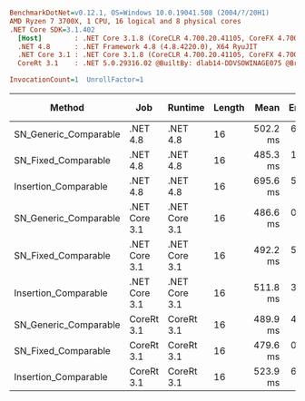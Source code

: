 ``` ini

BenchmarkDotNet=v0.12.1, OS=Windows 10.0.19041.508 (2004/?/20H1)
AMD Ryzen 7 3700X, 1 CPU, 16 logical and 8 physical cores
.NET Core SDK=3.1.402
  [Host]        : .NET Core 3.1.8 (CoreCLR 4.700.20.41105, CoreFX 4.700.20.41903), X64 RyuJIT
  .NET 4.8      : .NET Framework 4.8 (4.8.4220.0), X64 RyuJIT
  .NET Core 3.1 : .NET Core 3.1.8 (CoreCLR 4.700.20.41105, CoreFX 4.700.20.41903), X64 RyuJIT
  CoreRt 3.1    : .NET 5.0.29316.02 @BuiltBy: dlab14-DDVSOWINAGE075 @Branch: master @Commit: 40be8b7e2598b2ccb827fd90cd30c0e2d4496941, X64 AOT

InvocationCount=1  UnrollFactor=1  

```
|                Method |           Job |       Runtime | Length |     Mean |   Error |  StdDev | Gen 0 | Gen 1 | Gen 2 | Allocated |
|---------------------- |-------------- |-------------- |------- |---------:|--------:|--------:|------:|------:|------:|----------:|
| SN_Generic_Comparable |      .NET 4.8 |      .NET 4.8 |     16 | 502.2 ms | 6.00 ms | 5.62 ms |     - |     - |     - |         - |
|   SN_Fixed_Comparable |      .NET 4.8 |      .NET 4.8 |     16 | 485.3 ms | 1.29 ms | 1.20 ms |     - |     - |     - |         - |
|  Insertion_Comparable |      .NET 4.8 |      .NET 4.8 |     16 | 695.6 ms | 5.07 ms | 4.74 ms |     - |     - |     - |         - |
| SN_Generic_Comparable | .NET Core 3.1 | .NET Core 3.1 |     16 | 486.6 ms | 0.55 ms | 0.51 ms |     - |     - |     - |    1856 B |
|   SN_Fixed_Comparable | .NET Core 3.1 | .NET Core 3.1 |     16 | 492.2 ms | 5.45 ms | 5.09 ms |     - |     - |     - |     616 B |
|  Insertion_Comparable | .NET Core 3.1 | .NET Core 3.1 |     16 | 511.8 ms | 3.90 ms | 3.46 ms |     - |     - |     - |         - |
| SN_Generic_Comparable |    CoreRt 3.1 |    CoreRt 3.1 |     16 | 489.9 ms | 4.17 ms | 3.90 ms |     - |     - |     - |         - |
|   SN_Fixed_Comparable |    CoreRt 3.1 |    CoreRt 3.1 |     16 | 479.6 ms | 0.95 ms | 0.84 ms |     - |     - |     - |         - |
|  Insertion_Comparable |    CoreRt 3.1 |    CoreRt 3.1 |     16 | 523.9 ms | 6.77 ms | 6.33 ms |     - |     - |     - |         - |

